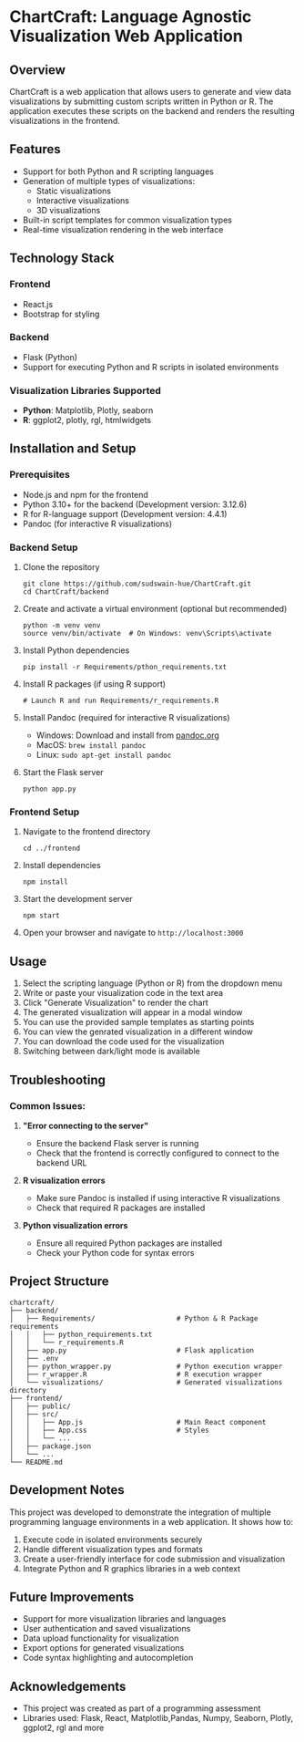 # ChartCraft: Language Agnostic Visualization Web Application

## Overview

ChartCraft is a web application that allows users to generate and view data visualizations by submitting custom scripts written in Python or R. The application executes these scripts on the backend and renders the resulting visualizations in the frontend.

## Features

- Support for both Python and R scripting languages
- Generation of multiple types of visualizations:
  - Static visualizations
  - Interactive visualizations
  - 3D visualizations
- Built-in script templates for common visualization types
- Real-time visualization rendering in the web interface

## Technology Stack

### Frontend
- React.js
- Bootstrap for styling

### Backend
- Flask (Python)
- Support for executing Python and R scripts in isolated environments

### Visualization Libraries Supported
- **Python**: Matplotlib, Plotly, seaborn
- **R**: ggplot2, plotly, rgl, htmlwidgets

## Installation and Setup

### Prerequisites
- Node.js and npm for the frontend
- Python 3.10+ for the backend (Development version: 3.12.6)
- R for R-language support (Development version: 4.4.1)
- Pandoc (for interactive R visualizations) 

### Backend Setup

1. Clone the repository
   ```
   git clone https://github.com/sudswain-hue/ChartCraft.git
   cd ChartCraft/backend
   ```

2. Create and activate a virtual environment (optional but recommended)
   ```
   python -m venv venv
   source venv/bin/activate  # On Windows: venv\Scripts\activate
   ```

3. Install Python dependencies
   ```
   pip install -r Requirements/pthon_requirements.txt
   ```

4. Install R packages (if using R support)
   ```
   # Launch R and run Requirements/r_requirements.R
   ```

5. Install Pandoc (required for interactive R visualizations)
   - Windows: Download and install from [pandoc.org](https://pandoc.org/installing.html)
   - MacOS: `brew install pandoc`
   - Linux: `sudo apt-get install pandoc`

6. Start the Flask server
   ```
   python app.py
   ```

### Frontend Setup

1. Navigate to the frontend directory
   ```
   cd ../frontend
   ```

2. Install dependencies
   ```
   npm install
   ```

3. Start the development server
   ```
   npm start
   ```

4. Open your browser and navigate to `http://localhost:3000`

## Usage

1. Select the scripting language (Python or R) from the dropdown menu
2. Write or paste your visualization code in the text area
3. Click "Generate Visualization" to render the chart
4. The generated visualization will appear in a modal window
5. You can use the provided sample templates as starting points
6. You can view the genrated visualization in a different window
7. You can download the code used for the visualization
8. Switching between dark/light mode is available

## Troubleshooting

### Common Issues:

1. **"Error connecting to the server"**
   - Ensure the backend Flask server is running
   - Check that the frontend is correctly configured to connect to the backend URL

2. **R visualization errors**
   - Make sure Pandoc is installed if using interactive R visualizations
   - Check that required R packages are installed

3. **Python visualization errors**
   - Ensure all required Python packages are installed
   - Check your Python code for syntax errors

## Project Structure

```
chartcraft/
├── backend/
│   ├── Requirements/                    # Python & R Package requirements
│   │   ├── python_requirements.txt
│   │   └── r_requirements.R
│   ├── app.py                           # Flask application
│   ├── .env                             
│   ├── python_wrapper.py                # Python execution wrapper
│   ├── r_wrapper.R                      # R execution wrapper
│   └── visualizations/                  # Generated visualizations directory
├── frontend/
│   ├── public/
│   ├── src/
│   │   ├── App.js                       # Main React component
│   │   ├── App.css                      # Styles
│   │   └── ...
│   ├── package.json
│   └── ...
└── README.md
```

## Development Notes

This project was developed to demonstrate the integration of multiple programming language environments in a web application. It shows how to:

1. Execute code in isolated environments securely
2. Handle different visualization types and formats
3. Create a user-friendly interface for code submission and visualization
4. Integrate Python and R graphics libraries in a web context

## Future Improvements

- Support for more visualization libraries and languages
- User authentication and saved visualizations
- Data upload functionality for visualization
- Export options for generated visualizations
- Code syntax highlighting and autocompletion

## Acknowledgements

- This project was created as part of a programming assessment
- Libraries used: Flask, React, Matplotlib,Pandas, Numpy, Seaborn, Plotly, ggplot2, rgl and more